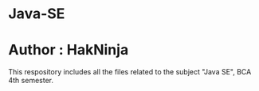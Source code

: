 # Java-SE
# Author : HakNinja
This respository includes all the files related to the subject "Java SE", BCA 4th semester.
